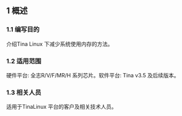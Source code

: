 ## 1 概述

### 1.1 编写目的

介绍Tina Linux 下减少系统使用内存的方法。

### 1.2 适用范围

硬件平台: 全志R/V/F/MR/H 系列芯片。软件平台: Tina v3.5 及后续版本。

### 1.3 相关人员

适用于TinaLinux 平台的客户及相关技术人员。